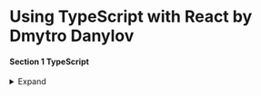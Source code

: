 <style>
img[alt=pict04] {
   width:40%;
}
img[alt=pict06] {
   width:60%;
}
img[alt=pict08] {
   width:80%;
}
</style>



# Using TypeScript with React by Dmytro Danylov

#### Section 1 TypeScript

<details>
<summary>Expand</summary>

1. Common TypeScript compiler and tsconfig options

<details>
<summary>Expand</summary>

    1. TS compiler configuration = "tsconfig.json". You’ll usually add this file to the root directory of your project, together with the "package.json".

When you launch the compiler, it reads the "tsconfig.json" from the folder you launched it from, to get the instructions about how to compile your project (e.g., which source files to compile, where to store the output, etc).

The compiler reads the "tsconfig.json" from the folder where you run it. Also, you can tell the compiler where to look for the config using the "-p" option:
`    tsc -p tsconfig.server.json`
structure of the "tsconfig.json" looks like this:
```
    {
        "compilerOptions": {
            The options from the "Compiler Options" doc(https://www.typescriptlang.org/docs/handbook/compiler-options.html), like:
            "target": "es6",
            "outDir": "dist"
        }
        Other options, like:
        "files": [],
        "include": [],
        "exclude": []
    }
```

 1. most common compiler/tsconfig options:
    1. `"target": "es6"`
        1. Version of ECMAScript you would like to compile your code to.
        1. Common values: ES5, ES6/ES2015, ES2016, ES2017, ES2018, ES2019, ES2020, ESNext
        1. ESNext option targets the latest supported ES proposed features according to the “tc39 / proposals” document: https://github.com/tc39/proposals
        1. Choose this option based on the environment you would like to run your code in. For example, if you are targeting very old browsers, you might want to choose “ES5”. If you are going to run your code in Node 12.10, you can set the target to “ES2019”, because according to https://node.green website ES2019 is supported by this version of Node.

    1. `"lib": ["dom", "dom.iterable", "esnext"]`

This is the list of library files you would like to include during the compilation. Basically, the library files tell the compiler which features you can use in your TypeScript code. For example, there is a library file called “DOM”. This file tells the compiler how the DOM API looks. So when we use the DOM API in our TS code (e.g., document.querySelector("a")), compiler knows how to check it.

If we don’t set this option, compiler will use a default value which is based on the target you’ve chosen (e.g., for ES6 this is "DOM,ES6,DOM.Iterable,ScriptHost").

Sometimes, you would want to tweak this option, such that you can use some feature in your TS code.


"strict": true

Enables all strict type checking options, like noImplicitAny, noImplicitThis, alwaysStrict, strictBindCallApply, strictNullChecks, strictFunctionTypes, strictPropertyInitialization. I suggest to enable this option in order to improve the type safety of your code.


"module": "commonjs"

This option sets the module system that will be used in the compiled (.JS) files. You should choose the module system that is supported by the environment where your code will run. For example, Node.js uses CommonJS.

If you’d like to compile your code for the browser, you’d have to combine the "module" option with the "outFile" option. The "outFile" option tells the compiler to bundle all your code into a single file, which you can include into an HTML file using a <script> tag. The "outFile" option can be used only with AMD or SystemJS module systems. So, if you use the "outFile" option, you should set the "module" option to either "amd" or "system". And in order to use the compiled JS file in an HTML file, you should set up a corresponding module loader, like https://requirejs.org/ or https://github.com/systemjs/systemjs. Anyway, instead of using the "outFile" option, I would recommend using TypeScript together with webpack to bundle your code: https://webpack.js.org/guides/typescript/. And, for REAL projects, it would be even better if you use a framework, like Create React App(https://create-react-app.dev/) or Next.js(https://nextjs.org/). We will use Next.js later in this course.


"moduleResolution": "node"

This option defines how the compiler resolves modules - how it looks at the module import statements - how it decides what should be imported given an import statement, like "import a from 'moduleA'". The value "node" tells the compiler to mimic the Node.js module resolution strategy. At the moment (December 2019) there are only 2 values: "node" and "classic". Classic is deprecated and it’s there only for backwards compatibility.


"esModuleInterop": true

This option allows us to import default from commonjs modules which don’t have a default export (modules which didn’t export the "default" property), like React, as if they have it. For example, in TypeScript, before, we used to import React like this:
 
`import * as React from 'react'`

Having this option enabled, we can import React like this:

    `import React from 'react'`

Later in this course you’ll find the lecture about this option.

"jsx": "preserve"

We use this option to tell the compiler how to transform the JSX code. "preserve" leaves JSX as is in the compiled files, while the "react" option turns JSX into the React API calls (e.g., React.createElement('div')).

Usually, we use preserve in order to leave the JSX transformation to a different tool in our build chain (e.g., Babel).


"skipLibCheck": true

This option tells the compiler whether to type check the declaration(*.d.ts) files (yours and the ones from the third party packages) in your project.

The idea behind this option is to reduce the compile time of a project, by skipping the type checking of the declarations which are already tested by their authors and are known to work correctly.

Also, it might happen that you use a few packages whose type definitions are incompatible. Or, you’re importing a package that was built using a tsconfig which is less strict than yours (e.g., your config has the "strict" option enabled, while the other config has it disabled). In these cases the compiler will produce errors while type checking those packages.

With this option enabled the compiler won’t go deep into checking the types of the third party packages, but it will still check our code against the type definitions provided by these packages.

I have published a detailed article about this option on my website: TypeScript: the skipLibCheck Option Explained. Please have a look at it for a more detailed explanation and a few examples.


"files": ["./file1.ts", "./file2.d.ts", …]

We use this option to list the files which the compiler should always include in the compilation. The files included using this option are included regardless of the "exclude" option.


"include": ["src/**/*"]

We use this option to list the files we’d like to be compiled. While the "files" option requires relative or absolute paths to the files, the "include" option allows glob-like patterns, like:

"**" - any subdirectory

"*" - any file name

"?" - a character followed by the question mark becomes optional (e.g., "src/*.tsx?")


"exclude": ["node_modules", "**/*/*.test.ts"]

This option excludes the files from the compilation. It accepts the same patterns as the "include" option. You can use this option to filter the files specified using the "include" option. The "exclude" option doesn’t affect the "files" option.

Usually, you’d like to exclude node_modules, test files, and the compilation output directory.

If you omit this option, the compiler will exclude the folder specified using the "outDir" option.

If you won’t specify both options, "files" and "include", the compiler will compile all the TS files from the root directory and any subdirectory excluding the files specified using the "exclude" option.

</details>

1. TypeScript Section Introduction
1. A note regarding the next lecture for
students who use Windows
1. Setting Up a Simple TypeScript Project
1. Modules
1. Quiz 1: Modules - Quiz
1. Types
1. Quiz 2: Types - Quiz
1. Interfaces
1. Functions
1. Classes
1. Quiz 3: Classes - Quiz
1. ECMAScript Private Fields
1. Implementing Interfaces
1. Describing Classes Using Interfaces
1. Generics
1. Quiz 4: Generics - Quiz
1. Union Type
1. Quiz 5: Union Type - Quiz
1. Intersection Type
1. Quiz 6: Intersection Type - Quiz
1. Type Alias
1. Quiz 7: Type Alias - Quiz
1. Using External Packages and Their Types
1. Declaration Merging
1. Utility Types
1. Mapped Types
1. Conditional Types
1. 25. TypeScript Tips

</details>

<hr />




#### Section 2 TypeScript With React

<details>
<summary>Expand</summary>

1. Section info
1. TypeScript with React - section Intro
1. What is webpack?
1. Setting up a webpack project
1. TypeScript setup options
1. Setting up TypeScript using ts-loader
1. Setting up TypeScript using babel-loader
1. Adding React
1. Adding a source map
1. Function components
1. Setting up CSS Modules
1. Importing SVGs - adding a logo
1. Class components
1. Handling events using React
1. Using React context and the useState
1. Replacing setState with useReducer
1. Store cart data in local storage (useEffect hook)
1. Creating a Higher Order Component - part 1
1. Creating a Higher Order Component - part 2
1. Creating a Render Props component
1. Creating a custom hook
1. Handling original DOM events

</details>

<hr />


#### Section 3 LEGACY React With TypeScript

<details>
<summary>Expand</summary>

1. Introduction
1. Function Components
1. Quiz 8: Function Components - Quiz
1. Class Components
1. Quiz 9: Class Components - Quiz
1. Higher Order Components - React Redux
1. Higher Order Components - Creating HOCs
1. Render Props
1. Event Handling
1. Introduction to Hooks
1. Hooks: useState
1. Hooks: useEffect

</details>

<hr />

#### Section 3 Building a React Redux App

<details>
<summary>Expand</summary>

1. Building a React Redux App Section Introduction
1. What if you haven't used Redux before?
1. Initial Setup
1. Setting Up a Fake Server
1. Setting Up Redux
1. Creating the Recorder Component
1. Creating the Event List Component
1. Loading Events - Part 1
1. Loading Events - Part 2 (using connect)
1. Creating Events
1. Deleting Events
1. Editing Titles
1. Useful Links

</details>

<hr />


#### Section 6 Building the Tasks App

<details>
<summary>Expand</summary>

1. Introduction
1. Resources to help you get started with Next.js (Optional)
1. Section tips (Optional)
1. Setting up a Next.js project with TypeScript
1. Explaining the tsconfig options
1. Explaining the esModuleInterop option
1. Setting up the GraphQL API route
1. Setting up a local MySQL server
1. Creating resolvers for the "tasks" query and "createTask" mutation
1. Adding GraphQL code generator for the back end
1. Finishing the GraphQL API
1. Setting up Apollo Client
1. Generating types for the front end
1. Adding styles
1. Adding the form for creating tasks
1. Running the "createTask" mutation
1. Adding the form for updating tasks
1. Running the "updateTask" mutation
1. Deleting tasks
1. Filtering tasks by task status
1. Marking the tasks as completed
1. Using a single page to render the tasks
1. Using a single page to render the tasks list

</details>

<hr />

#### Section 7 LEGACY Building the Tasks App

<details>
<summary>Expand</summary>

1. Building the Tasks App Section Introduction
1. Important - please read this before watching the videos
1. Setting Up Next.js with TypeScript
1. Explaining the "tsconfig" Options
1. Explaining the "esmoduleinterop" Option
1. Adding Apollo
1. Running the local GraphQL API server
1. Running the first GraphQL query
1. Generate types for queries and mutations using GraphQL Code Generator
1. Generate types for queries and mutations using GraphQL Code Generator
1. Adding styles
1. Moving the task list into its own component
1. Adding the "create task" form - part 1 - creating the mutation
1. Adding the "create task" form - part 2 - creating the form
1. Adding the "create task" form - part 3 - running the mutation
1. Adding the "update task" form - part 1 - preparing the queries
1. Adding the "update task" form - part 2 - creating the "update" page
1. Adding the "update task" form - part 3 - creating the "update" form
1. Adding the "update task" form - part 4 - running the "updateTask" mutation
1. Coding the "delete task" feature
1. Coding the "change task status" feature (the checkboxes)
1. Coding the task filter
1. Fix the tasks query's cache policy causing an extra request on initial page load
1. Using React Context to pass task status to child components of main page

</details>

<hr />

#### Section 8 Cheatsheets

<details>
<summary>Expand</summary>

1. Using TypeScript with React
1. Using TypeScript with Next.js

</details>

<hr />